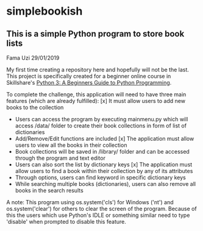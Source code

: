 # simplebookish
This is a simple Python program to store book lists
-----------------------------------------------------------

Fama Uzi
29/01/2019

My first time creating a repository here and hopefully will not be the last.
This project is specifically created for a beginner online course in Skillshare's [Python 3: A Beginners Guide to Python Programming](https://www.skillshare.com/classes/Python-3-A-Beginners-Guide-to-Python-Programming/821742951/project-guide).

To complete the challenge, this application will need to have three main features (which are already fulfilled):
[x] It must allow users to add new books to the collection
  - Users can access the program by executing mainmenu.py which will access /data/ folder to create their book collections in form of list of dictionaries
  - Add/Remove/Edit functions are included
[x] The application must allow users to view all the books in their collection
  - Book collections will be saved in /library/ folder and can be accessed through the program and text editor
  - Users can also sort the list by dictionary keys
[x] The application must allow users to find a book within their collection by any of its attributes
  - Through options, users can find keyword in specific dictionary keys
  - While searching multiple books (dictionaries), users can also remove all books in the search results
  
A note:
  This program using os.system('cls') for Windows ('nt') and os.system('clear') for others to clear the screen of the program. Because of this the users which use Python's IDLE or something similar need to type 'disable' when prompted to disable this feature.
